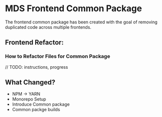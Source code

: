 # MDS Frontend Common Package

The frontend common package has been created with the goal of removing duplicated code across multiple frontends.

## Frontend Refactor:

### How to Refactor Files for Common Package

// TODO: instructions, progress

## What Changed?

- NPM -> YARN
- Monorepo Setup
- Introduce Common package
- Common packge builds

